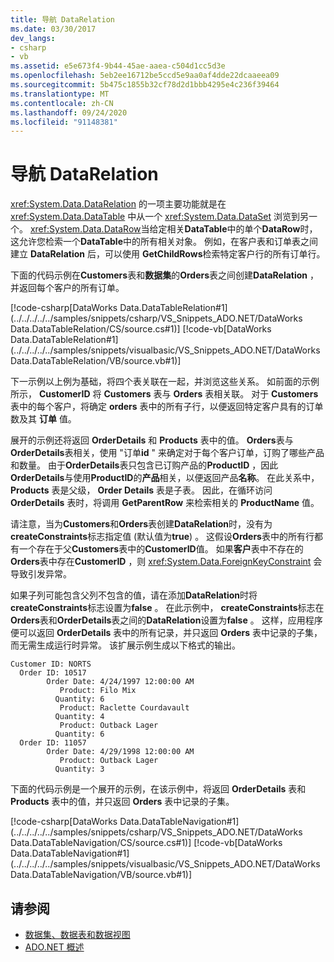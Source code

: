 ```yaml
---
title: 导航 DataRelation
ms.date: 03/30/2017
dev_langs:
- csharp
- vb
ms.assetid: e5e673f4-9b44-45ae-aaea-c504d1cc5d3e
ms.openlocfilehash: 5eb2ee16712be5ccd5e9aa0af4dde22dcaaeea09
ms.sourcegitcommit: 5b475c1855b32cf78d2d1bbb4295e4c236f39464
ms.translationtype: MT
ms.contentlocale: zh-CN
ms.lasthandoff: 09/24/2020
ms.locfileid: "91148381"
---
```

# <a name="navigating-datarelations"></a>导航 DataRelation

<xref:System.Data.DataRelation> 的一项主要功能就是在 <xref:System.Data.DataTable> 中从一个 <xref:System.Data.DataSet> 浏览到另一个。 <xref:System.Data.DataRow>当给定相关**DataTable**中的单个**DataRow**时，这允许您检索一个**DataTable**中的所有相关对象。 例如，在客户表和订单表之间建立 **DataRelation** 后，可以使用 **GetChildRows**检索特定客户行的所有订单行。  
  
 下面的代码示例在**Customers**表和**数据集**的**Orders**表之间创建**DataRelation** ，并返回每个客户的所有订单。  
  
 [!code-csharp[DataWorks Data.DataTableRelation#1](../../../../../samples/snippets/csharp/VS_Snippets_ADO.NET/DataWorks Data.DataTableRelation/CS/source.cs#1)]
 [!code-vb[DataWorks Data.DataTableRelation#1](../../../../../samples/snippets/visualbasic/VS_Snippets_ADO.NET/DataWorks Data.DataTableRelation/VB/source.vb#1)]  
  
 下一示例以上例为基础，将四个表关联在一起，并浏览这些关系。 如前面的示例所示， **CustomerID** 将 **Customers** 表与 **Orders** 表相关联。 对于 **Customers** 表中的每个客户，将确定 **orders** 表中的所有子行，以便返回特定客户具有的订单数及其 **订单** 值。  
  
 展开的示例还将返回 **OrderDetails** 和 **Products** 表中的值。 **Orders**表与**OrderDetails**表相关，使用 "订单**id** " 来确定对于每个客户订单，订购了哪些产品和数量。 由于**OrderDetails**表只包含已订购产品的**ProductID** ，因此**OrderDetails**与使用**ProductID**的**产品**相关，以便返回产品**名称**。 在此关系中， **Products** 表是父级， **Order Details** 表是子表。 因此，在循环访问 **OrderDetails** 表时，将调用 **GetParentRow** 来检索相关的 **ProductName** 值。  
  
 请注意，当为**Customers**和**Orders**表创建**DataRelation**时，没有为**createConstraints**标志指定值 (默认值为**true**) 。 这假设**Orders**表中的所有行都有一个存在于父**Customers**表中的**CustomerID**值。 如果**客户**表中不存在的**Orders**表中存在**CustomerID** ，则 <xref:System.Data.ForeignKeyConstraint> 会导致引发异常。  
  
 如果子列可能包含父列不包含的值，请在添加**DataRelation**时将**createConstraints**标志设置为**false** 。 在此示例中， **createConstraints**标志在**Orders**表和**OrderDetails**表之间的**DataRelation**设置为**false** 。 这样，应用程序便可以返回 **OrderDetails** 表中的所有记录，并只返回 **Orders** 表中记录的子集，而无需生成运行时异常。 该扩展示例生成以下格式的输出。  
  
```output  
Customer ID: NORTS  
  Order ID: 10517  
        Order Date: 4/24/1997 12:00:00 AM  
           Product: Filo Mix  
          Quantity: 6  
           Product: Raclette Courdavault  
          Quantity: 4  
           Product: Outback Lager  
          Quantity: 6  
  Order ID: 11057  
        Order Date: 4/29/1998 12:00:00 AM  
           Product: Outback Lager  
          Quantity: 3  
```  
  
 下面的代码示例是一个展开的示例，在该示例中，将返回 **OrderDetails** 表和 **Products** 表中的值，并只返回 **Orders** 表中记录的子集。  
  
 [!code-csharp[DataWorks Data.DataTableNavigation#1](../../../../../samples/snippets/csharp/VS_Snippets_ADO.NET/DataWorks Data.DataTableNavigation/CS/source.cs#1)]
 [!code-vb[DataWorks Data.DataTableNavigation#1](../../../../../samples/snippets/visualbasic/VS_Snippets_ADO.NET/DataWorks Data.DataTableNavigation/VB/source.vb#1)]  
  
## <a name="see-also"></a>请参阅

- [数据集、数据表和数据视图](index.md)
- [ADO.NET 概述](../ado-net-overview.md)
